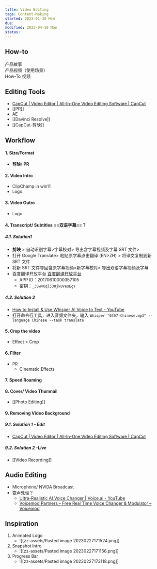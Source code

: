 ```yaml
---
title: Video Editing
tags: Content-Making 
started: 2023-01-30 Mon
due: 
modified: 2023-04-10 Mon
status: 
---
```

## How-to
产品故事  
产品视频（使用场景）  
How-To 视频
## Editing Tools
- [CapCut | Video Editor | All-In-One Video Editing Software | CapCut](https://www.capcut.com/editor?article_title=&article_type=&from_page=article_page&__action_from=page_header&enter_from=signup&__from_page=work_space&scenario=youtube_ads)
- [[PR]]
- AE
- [[Davinci Resolve]]
- [[CapCut-剪映]]
## Workflow
#### 1. Size/Format
- **剪映**/ **PR**
#### 2. Video Intro
- ClipChamp in win11
- Logo
#### 3. Video Outro
- Logo
#### 4. Transcript/ Subtitles ==双语字幕==？
##### 4.1. Solution1
- **剪映** > 自动识别字幕>字幕校对> 导出含字幕视频及字幕 SRT 文件> 
- 打开 Google Translate> 粘贴原字幕点击翻译 (EN>ZH) > 将译文复制到新 SRT 文件
- 将新 SRT 文件导回含原字幕视频>新字幕校对> 导出双语字幕视频及字幕 
- 百度翻译开放平台 [百度翻译开放平台](http://api.fanyi.baidu.com/)
	- APP ID：20170610000057105
	- 密钥：`_3SwvOql530jk0VesEgY`
##### 4.2. Solution 2
- [How to Install & Use Whisper AI Voice to Text - YouTube](https://www.youtube.com/watch?v=ABFqbY_rmEk)
- 打开命令行工具，进入音频文件夹，输入 `Whisper "0407-Chinese.mp3" --language Chinese --task translate`
#### 5. Crop the video 
- Effect > Crop
#### 6. Filter 
- PR
	- Cinematic Effects
#### 7. Speed Roaming
#### 8. Cover/ Video Thumnail
- [[Photo Editing]]
#### 9. Removing Video Background
##### 9.1. Solution 1 - Edit
- [CapCut | Video Editor | All-In-One Video Editing Software | CapCut](https://www.capcut.com/editor?article_title=&article_type=&from_page=article_page&__action_from=page_header&enter_from=signup&__from_page=work_space&scenario=youtube_ads)
##### 9.2. Solution 2 -Live
- [[Video Recording]]
## Audio Editing
- Microphone/ NVIDA Broadcast
- 变声处理？
	- [Ultra-Realistic AI Voice Changer | Voice.ai - YouTube](https://www.youtube.com/watch?v=nb3R30b-uhc)
	- [Voicemod Partners – Free Real Time Voice Changer & Modulator – Voicemod](https://www.voicemod.net/voicemod-partners/?utm_source=VMAMBASSADORS&utm_campaign=6023c486c498e&refn=Kevin+Stratvert&tracking_id=SC16IH4INkCsskrPPT8mTkyaomoWKdJE)
## Inspiration
1. Animated Logo
	- ![[zz-assets/Pasted image 20230227171524.png]]
2. Snapshot Intro
	- ![[zz-assets/Pasted image 20230227171156.png]]
3. Progress Bar
	- ![[zz-assets/Pasted image 20230227173118.png]]